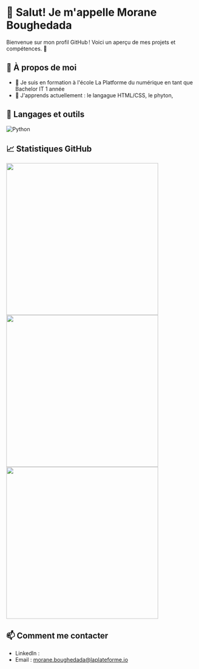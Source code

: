# 👋 Salut! Je m'appelle  Morane Boughedada 
Bienvenue sur mon profil GitHub ! Voici un aperçu de mes projets et compétences. 🚀

## 🌟 À propos de moi
- 🔭 Je suis en formation à l'école La Platforme du numérique en tant que Bachelor IT 1 année
- 🌱 J'apprends actuellement : le langague HTML/CSS, le phyton,



## 🚀 Langages et outils
![Python](https://img.shields.io/badge/Python-3776AB?style=for-the-badge&logo=python&logoColor=white)


## 📈 Statistiques GitHub
<img width=400 src='https://github-readme-stats.vercel.app/api?username=joshxfi&theme=vue-dark&show_icons=true&hide_border=true&count_private=true' />
<img width=400 src='https://github-readme-streak-stats.herokuapp.com/?user=joshxfi&theme=vue-dark&hide_border=true' />
<img width=400 src='https://github-readme-stats.vercel.app/api/top-langs/?username=joshxfi&theme=vue-dark&show_icons=true&hide_border=true&layout=compact' />

## 📫 Comment me contacter
- LinkedIn : 
- Email : morane.boughedada@laplateforme.io
